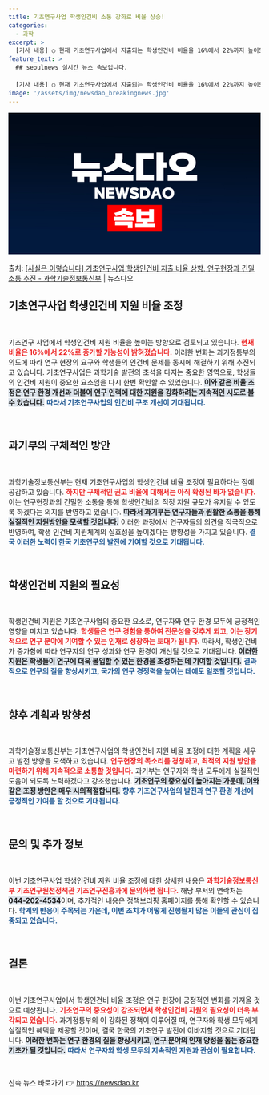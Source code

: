 ```yaml
---
title: 기초연구사업 학생인건비 소통 강화로 비율 상승!
categories:
  - 과학
excerpt: >
  [기사 내용] ○ 현재 기초연구사업에서 지출되는 학생인건비 비율을 16%에서 22%까지 높이도록 하는 방안을…
feature_text: >
  ## seoulnews 실시간 뉴스 속보입니다.

  [기사 내용] ○ 현재 기초연구사업에서 지출되는 학생인건비 비율을 16%에서 22%까지 높이도록 하는 방안을…
image: '/assets/img/newsdao_breakingnews.jpg'
---
```


![뉴스다오 속보](/assets/img/newsdao_breakingnews.jpg)

<p>출처: <a href="https://newsdao.kr/2115" rel="dofollow">[사실은 이렇습니다] 기초연구사업 학생인건비 지출 비율 상향, 연구현장과 긴밀소통 추진 - 과학기술정보통신부</a> | 뉴스다오</p>

<h2 data-ke-size="size26">기초연구사업 학생인건비 지원 비율 조정</h2>

<p data-ke-size="size16">&nbsp;</p>

기초연구 사업에서 학생인건비 지원 비율을 높이는 방향으로 검토되고 있습니다. <b><span style="color: #ee2323;">현재 비율은 16%에서 22%로 증가할 가능성이 밝혀졌습니다.</span></b> 이러한 변화는 과기정통부의 의도에 따라 연구 현장의 요구와 학생들의 인건비 문제를 동시에 해결하기 위해 추진되고 있습니다. 기초연구사업은 과학기술 발전의 초석을 다지는 중요한 영역으로, 학생들의 인건비 지원이 중요한 요소임을 다시 한번 확인할 수 있었습니다. <b><span style="background-color: #21538527;">이와 같은 비율 조정은 연구 환경 개선과 더불어 연구 인력에 대한 지원을 강화하려는 지속적인 시도로 볼 수 있습니다.</span></b> <b><span style="color: #1a5490;">따라서 기초연구사업의 인건비 구조 개선이 기대됩니다.</span></b>

<p data-ke-size="size16">&nbsp;</p>

<h2 data-ke-size="size26">과기부의 구체적인 방안</h2>

<p data-ke-size="size16">&nbsp;</p>

과학기술정보통신부는 현재 기초연구사업의 학생인건비 비율 조정이 필요하다는 점에 공감하고 있습니다. <b><span style="color: #ee2323;">하지만 구체적인 권고 비율에 대해서는 아직 확정된 바가 없습니다.</span></b> 이는 연구현장과의 긴밀한 소통을 통해 학생인건비의 적정 지원 규모가 유지될 수 있도록 하겠다는 의지를 반영하고 있습니다. <b><span style="background-color: #21538527;">따라서 과기부는 연구자들과 원활한 소통을 통해 실질적인 지원방안을 모색할 것입니다.</span></b> 이러한 과정에서 연구자들의 의견을 적극적으로 반영하여, 학생 인건비 지원체계의 실효성을 높이겠다는 방향성을 가지고 있습니다. <b><span style="color: #1a5490;">결국 이러한 노력이 한국 기초연구의 발전에 기여할 것으로 기대됩니다.</span></b>

<p data-ke-size="size16">&nbsp;</p>

<h2 data-ke-size="size26">학생인건비 지원의 필요성</h2>

<p data-ke-size="size16">&nbsp;</p>

학생인건비 지원은 기초연구사업의 중요한 요소로, 연구자와 연구 환경 모두에 긍정적인 영향을 미치고 있습니다. <b><span style="color: #ee2323;">학생들은 연구 경험을 통하여 전문성을 갖추게 되고, 이는 장기적으로 연구 분야에 기여할 수 있는 인재로 성장하는 토대가 됩니다.</span></b> 따라서, 학생인건비가 증가함에 따라 연구자의 연구 성과와 연구 환경이 개선될 것으로 기대됩니다. <b><span style="background-color: #21538527;">이러한 지원은 학생들이 연구에 더욱 몰입할 수 있는 환경을 조성하는 데 기여할 것입니다.</span></b> <b><span style="color: #1a5490;">결과적으로 연구의 질을 향상시키고, 국가의 연구 경쟁력을 높이는 데에도 일조할 것입니다.</span></b>

<p data-ke-size="size16">&nbsp;</p>

<h2 data-ke-size="size26">향후 계획과 방향성</h2>

<p data-ke-size="size16">&nbsp;</p>

과학기술정보통신부는 기초연구사업의 학생인건비 지원 비율 조정에 대한 계획을 세우고 발전 방향을 모색하고 있습니다. <b><span style="color: #ee2323;">연구현장의 목소리를 경청하고, 최적의 지원 방안을 마련하기 위해 지속적으로 소통할 것입니다.</span></b> 과기부는 연구자와 학생 모두에게 실질적인 도움이 되도록 노력하겠다고 강조했습니다. <b><span style="background-color: #21538527;">기초연구의 중요성이 높아지는 가운데, 이와 같은 조정 방안은 매우 시의적절합니다.</span></b> <b><span style="color: #1a5490;">향후 기초연구사업의 발전과 연구 환경 개선에 긍정적인 기여를 할 것으로 기대됩니다.</span></b>

<p data-ke-size="size16">&nbsp;</p>

<h2 data-ke-size="size26">문의 및 추가 정보</h2>

<p data-ke-size="size16">&nbsp;</p>

이번 기초연구사업 학생인건비 지원 비율 조정에 대한 상세한 내용은 <b><span style="color: #ee2323;">과학기술정보통신부 기초연구원천정책관 기초연구진흥과에 문의하면 됩니다.</span></b> 해당 부서의 연락처는 <b><span style="background-color: #21538527;">044-202-4534</span></b>이며, 추가적인 내용은 정책브리핑 홈페이지를 통해 확인할 수 있습니다. <b><span style="color: #1a5490;">학계의 반응이 주목되는 가운데, 이번 조치가 어떻게 진행될지 많은 이들의 관심이 집중되고 있습니다.</span></b>

<p data-ke-size="size16">&nbsp;</p>

<h2 data-ke-size="size26">결론</h2>

<p data-ke-size="size16">&nbsp;</p>

이번 기초연구사업에서 학생인건비 비율 조정은 연구 현장에 긍정적인 변화를 가져올 것으로 예상됩니다. <b><span style="color: #ee2323;">기초연구의 중요성이 강조되면서 학생인건비 지원의 필요성이 더욱 부각되고 있습니다.</span></b> 과기정통부의 이 강화된 정책이 이루어질 때, 연구자와 학생 모두에게 실질적인 혜택을 제공할 것이며, 결국 한국의 기초연구 발전에 이바지할 것으로 기대됩니다. <b><span style="background-color: #21538527;">이러한 변화는 연구 환경의 질을 향상시키고, 연구 분야의 인재 양성을 돕는 중요한 기초가 될 것입니다.</span></b> <b><span style="color: #1a5490;">따라서 연구자와 학생 모두의 지속적인 지원과 관심이 필요합니다.</span></b>

<p data-ke-size="size16">&nbsp;</p> 

신속 뉴스 바로가기 👉 <a href="https://newsdao.kr" rel="dofollow">https://newsdao.kr</a>


